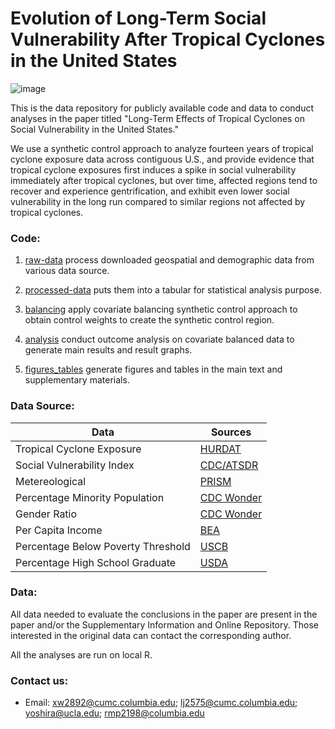 # Evolution of Long-Term Social Vulnerability After Tropical Cyclones in the United States

![image](https://img.shields.io/badge/Study_Status-Submitted-red)

This is the data repository for publicly available code and data to conduct analyses in the paper titled "Long-Term Effects of Tropical Cyclones on Social Vulnerability in the United States."

We use a synthetic control approach to analyze fourteen years of tropical cyclone exposure data across contiguous U.S., and provide evidence that tropical cyclone exposures first induces a spike in social vulnerability immediately after tropical cyclones, but over time, affected regions tend to recover and experience gentrification, and exhibit even lower social vulnerability in the long run compared to similar regions not affected by tropical cyclones.


### Code:

1. [raw-data](https://github.com/LincoleJ/tropical_cyclone_svi/tree/main/raw-data) process downloaded geospatial and demographic data from various data source.
   
2. [processed-data](https://github.com/LincoleJ/tropical_cyclone_svi/tree/main/processed-data) puts them into a tabular for statistical analysis purpose.
   
3. [balancing](https://github.com/LincoleJ/tropical_cyclone_svi/tree/main/balancing) apply covariate balancing synthetic control approach to obtain control weights to create the synthetic control region.

4. [analysis](https://github.com/LincoleJ/tropical_cyclone_svi/tree/main/analysis) conduct outcome analysis on covariate balanced data to generate main results and result graphs.
   
5. [figures_tables](https://github.com/LincoleJ/tropical_cyclone_svi/tree/main/figures_tables) generate figures and tables in the main text and supplementary materials.


### Data Source:

| Data | Sources |
| --- | --- |
| Tropical Cyclone Exposure | [HURDAT](https://www.aoml.noaa.gov/hrd/hurdat/Data_Storm.html) | 
| Social Vulnerability Index | [CDC/ATSDR](https://www.atsdr.cdc.gov/place-health/php/svi/svi-data-documentation-download.html) |
| Metereological | [PRISM](https://prism.oregonstate.edu/) |
| Percentage Minority Population | [CDC Wonder](https://wonder.cdc.gov/) |
| Gender Ratio | [CDC Wonder](https://wonder.cdc.gov/) |
| Per Capita Income | [BEA](https://www.bea.gov/data/income-saving/personal-income-county-metro-and-other-areas) |
| Percentage Below Poverty Threshold | [USCB](https://www.census.gov/topics/income-poverty/poverty/data/datasets.html) |
| Percentage High School Graduate | [USDA](https://data.ers.usda.gov/reports.aspx?ID=17829)

### Data: 

All data needed to evaluate the conclusions in the paper are present in the paper and/or the Supplementary Information and Online Repository. Those interested in the original data can contact the corresponding author. 

All the analyses are run on local R.


### Contact us: 

* Email: xw2892@cumc.columbia.edu; lj2575@cumc.columbia.edu; yoshira@ucla.edu; rmp2198@columbia.edu
